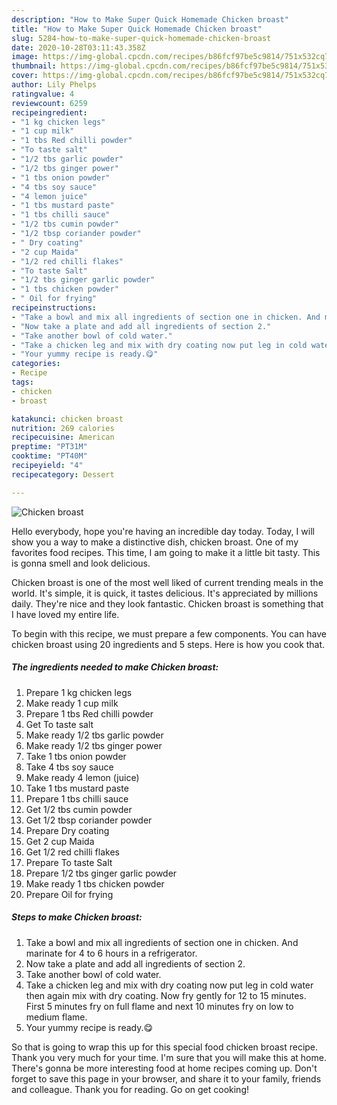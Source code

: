 ```yaml
---
description: "How to Make Super Quick Homemade Chicken broast"
title: "How to Make Super Quick Homemade Chicken broast"
slug: 5284-how-to-make-super-quick-homemade-chicken-broast
date: 2020-10-28T03:11:43.358Z
image: https://img-global.cpcdn.com/recipes/b86fcf97be5c9814/751x532cq70/chicken-broast-recipe-main-photo.jpg
thumbnail: https://img-global.cpcdn.com/recipes/b86fcf97be5c9814/751x532cq70/chicken-broast-recipe-main-photo.jpg
cover: https://img-global.cpcdn.com/recipes/b86fcf97be5c9814/751x532cq70/chicken-broast-recipe-main-photo.jpg
author: Lily Phelps
ratingvalue: 4
reviewcount: 6259
recipeingredient:
- "1 kg chicken legs"
- "1 cup milk"
- "1 tbs Red chilli powder"
- "To taste salt"
- "1/2 tbs garlic powder"
- "1/2 tbs ginger power"
- "1 tbs onion powder"
- "4 tbs soy sauce"
- "4 lemon juice"
- "1 tbs mustard paste"
- "1 tbs chilli sauce"
- "1/2 tbs cumin powder"
- "1/2 tbsp coriander powder"
- " Dry coating"
- "2 cup Maida"
- "1/2 red chilli flakes"
- "To taste Salt"
- "1/2 tbs ginger garlic powder"
- "1 tbs chicken powder"
- " Oil for frying"
recipeinstructions:
- "Take a bowl and mix all ingredients of section one in chicken. And marinate for 4 to 6 hours in a refrigerator."
- "Now take a plate and add all ingredients of section 2."
- "Take another bowl of cold water."
- "Take a chicken leg and mix with dry coating now put leg in cold water then again mix with dry coating. Now fry gently for 12 to 15 minutes. First 5 minutes fry on full flame and next 10 minutes fry on low to medium flame."
- "Your yummy recipe is ready.😋"
categories:
- Recipe
tags:
- chicken
- broast

katakunci: chicken broast 
nutrition: 269 calories
recipecuisine: American
preptime: "PT31M"
cooktime: "PT40M"
recipeyield: "4"
recipecategory: Dessert

---
```



![Chicken broast](https://img-global.cpcdn.com/recipes/b86fcf97be5c9814/751x532cq70/chicken-broast-recipe-main-photo.jpg)

Hello everybody, hope you're having an incredible day today. Today, I will show you a way to make a distinctive dish, chicken broast. One of my favorites food recipes. This time, I am going to make it a little bit tasty. This is gonna smell and look delicious.



Chicken broast is one of the most well liked of current trending meals in the world. It's simple, it is quick, it tastes delicious. It's appreciated by millions daily. They're nice and they look fantastic. Chicken broast is something that I have loved my entire life.


To begin with this recipe, we must prepare a few components. You can have chicken broast using 20 ingredients and 5 steps. Here is how you cook that.

<!--inarticleads1-->

##### The ingredients needed to make Chicken broast:

1. Prepare 1 kg chicken legs
1. Make ready 1 cup milk
1. Prepare 1 tbs Red chilli powder
1. Get To taste salt
1. Make ready 1/2 tbs garlic powder
1. Make ready 1/2 tbs ginger power
1. Take 1 tbs onion powder
1. Take 4 tbs soy sauce
1. Make ready 4 lemon (juice)
1. Take 1 tbs mustard paste
1. Prepare 1 tbs chilli sauce
1. Get 1/2 tbs cumin powder
1. Get 1/2 tbsp coriander powder
1. Prepare  Dry coating
1. Get 2 cup Maida
1. Get 1/2 red chilli flakes
1. Prepare To taste Salt
1. Prepare 1/2 tbs ginger garlic powder
1. Make ready 1 tbs chicken powder
1. Prepare  Oil for frying




<!--inarticleads2-->

##### Steps to make Chicken broast:

1. Take a bowl and mix all ingredients of section one in chicken. And marinate for 4 to 6 hours in a refrigerator.
1. Now take a plate and add all ingredients of section 2.
1. Take another bowl of cold water.
1. Take a chicken leg and mix with dry coating now put leg in cold water then again mix with dry coating. Now fry gently for 12 to 15 minutes. First 5 minutes fry on full flame and next 10 minutes fry on low to medium flame.
1. Your yummy recipe is ready.😋




So that is going to wrap this up for this special food chicken broast recipe. Thank you very much for your time. I'm sure that you will make this at home. There's gonna be more interesting food at home recipes coming up. Don't forget to save this page in your browser, and share it to your family, friends and colleague. Thank you for reading. Go on get cooking!
